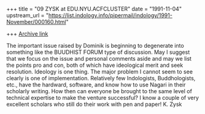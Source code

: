 +++
title = "09 ZYSK at EDU.NYU.ACFCLUSTER"
date = "1991-11-04"
upstream_url = "https://list.indology.info/pipermail/indology/1991-November/000160.html"

+++
[Archive link](https://list.indology.info/pipermail/indology/1991-November/000160.html)



The important issue raised by Dominik is beginning to degenerate into something
like the BUUDHIST FORUM type of discussion. May I suggest that we focus on
the issue and personal comments aside and may we list the points pro and con,
both of which have ideological merit and seek resolution. Ideology is one
thing. The major problem I cannot seem to see clearly is one of implementation.
Relatively few Indologists, Buddhologists, etc., have the hardward, software,
 and know how to use Nagari in their scholarly writing. How then can everyone
be brought to the same level of technical expertise to make the venture
successful? I know a couple of very excellent scholars who still do their work
with pen and paper! K. Zysk





